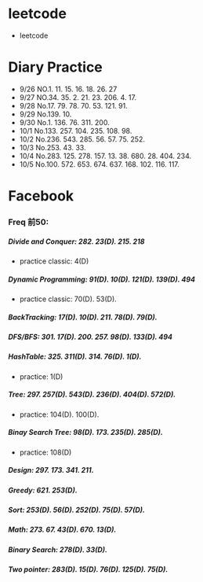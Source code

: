 # leetcode
* leetcode

# Diary Practice
* 9/26 NO.1. 11. 15. 16. 18. 26. 27
* 9/27 NO.34. 35. 2. 21. 23. 206. 4. 17.
* 9/28 No.17. 79. 78. 70. 53. 121. 91.
* 9/29 No.139. 10.
* 9/30 No.1. 136. 76. 311. 200.
* 10/1 No.133. 257. 104. 235. 108. 98.
* 10/2 No.236. 543. 285. 56. 57. 75. 252.
* 10/3 No.253. 43. 33.
* 10/4 No.283. 125. 278. 157. 13. 38. 680. 28. 404. 234.
* 10/5 No.100. 572. 653. 674. 637. 168. 102. 116. 117.

# Facebook
### Freq 前50:
##### Divide and Conquer: 282. 23(D). 215. 218            
* practice classic: 4(D)
##### Dynamic Programming: 91(D). 10(D). 121(D). 139(D). 494    
* practice classic: 70(D). 53(D).
##### BackTracking: 17(D). 10(D). 211. 78(D). 79(D).
##### DFS/BFS: 301. 17(D). 200. 257. 98(D). 133(D). 494
##### HashTable: 325. 311(D). 314. 76(D). 1(D).
* practice: 1(D)
##### Tree: 297. 257(D). 543(D). 236(D). 404(D). 572(D). 
* practice: 104(D). 100(D).
##### Binay Search Tree: 98(D). 173. 235(D). 285(D).
* practice: 108(D)
##### Design: 297. 173. 341. 211. 
##### Greedy: 621. 253(D).
##### Sort: 253(D). 56(D). 252(D). 75(D). 57(D).
##### Math: 273. 67. 43(D). 670. 13(D).
##### Binary Search: 278(D). 33(D).
##### Two pointer: 283(D). 15(D). 76(D). 125(D). 75(D).
